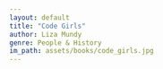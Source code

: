 ```yaml
---
layout: default
title: "Code Girls"
author: Liza Mundy
genre: People & History
im_path: assets/books/code_girls.jpg
---
```

